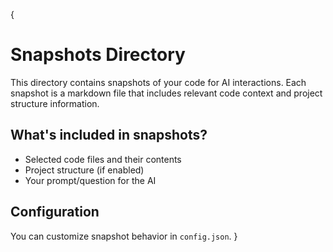 {
# Snapshots Directory

This directory contains snapshots of your code for AI interactions. Each snapshot is a markdown file that includes relevant code context and project structure information.

## What's included in snapshots?
- Selected code files and their contents
- Project structure (if enabled)
- Your prompt/question for the AI

## Configuration
You can customize snapshot behavior in `config.json`.
}